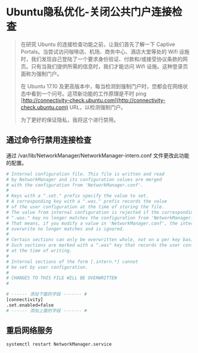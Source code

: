 # Ubuntu隐私优化-关闭公共门户连接检查

> 在研究 Ubuntu 的连接检查功能之前，让我们首先了解一下 Captive Portals。当尝试访问咖啡店、机场、商务中心、酒店大堂等处的  Wifi 设施时，我们发现自己登陆了一个要求身份验证、付款和/或接受协议条款的网页。只有当我们提供所需的信息时，我们才能访问 Wifi  设施。这种登录页面称为强制门户。
>
> 在 Ubuntu 17.10 及更高版本中，每当检测到强制门户时，您都会在网络状态中看到一个问号。这项新功能的工作原理是不时 ping [http://connectivity-check.ubuntu.com](http://connectivity-check.ubuntu.com) URL，以检测强制门户。
>
> 为了更好的保证隐私，我将这个进行禁用。



## 通过命令行禁用连接检查

通过 /var/lib/NetworkManager/NetworkManager-intern.conf 文件更改此功能的配置。

```bash
# Internal configuration file. This file is written and read
# by NetworkManager and its configuration values are merged
# with the configuration from 'NetworkManager.conf'.
#
# Keys with a ".set." prefix specify the value to set.
# A corresponding key with a ".was." prefix records the value
# of the user configuration at the time of storing the file.
# The value from internal configuration is rejected if the corresponding
# ".was." key no longer matches the configuration from 'NetworkManager.conf'.
# That means, if you modify a value in 'NetworkManager.conf', the internal
# overwrite no longer matches and is ignored.
#
# Certain sections can only be overwritten whole, not on a per key basis.
# Such sections are marked with a ".was" key that records the user configuration
# at the time of writing.
#
# Internal sections of the form [.intern.*] cannot
# be set by user configuration.
#
# CHANGES TO THIS FILE WILL BE OVERWRITTEN
#

# ------ 添加下面的字段 ------- #
[connectivity]
.set.enabled=false
# ------ 添加上面的字段 ------- #
```

## 重启网络服务

```bash
systemctl restart NetworkManager.service
```

